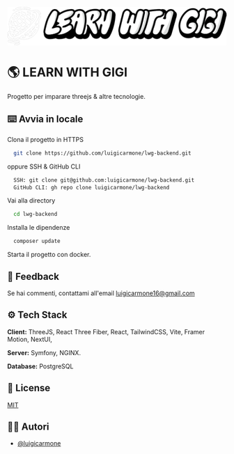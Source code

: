 
![Logo](./public/LogowhiteAsset.png)

# 🌎 LEARN WITH GIGI

Progetto per imparare threejs & altre tecnologie.
## ⌨️ Avvia in locale
Clona il progetto in HTTPS

```bash
  git clone https://github.com/luigicarmone/lwg-backend.git
```
oppure SSH & GitHub CLI

```bash
  SSH: git clone git@github.com:luigicarmone/lwg-backend.git
  GitHub CLI: gh repo clone luigicarmone/lwg-backend
```

Vai alla directory

```bash
  cd lwg-backend
```

Installa le dipendenze

```bash
  composer update
```

Starta il progetto con docker.


## 📧 Feedback

Se hai commenti, contattami all'email luigicarmone16@gmail.com

## ⚙️ Tech Stack

**Client:** ThreeJS, React Three Fiber, React, TailwindCSS, Vite, Framer Motion, NextUI,

**Server:** Symfony, NGINX.

**Database:** PostgreSQL
## 🪪 License

[MIT](https://choosealicense.com/licenses/mit/)


## ✍🏻 Autori

- [@luigicarmone](https://www.github.com/luigicarmone)
